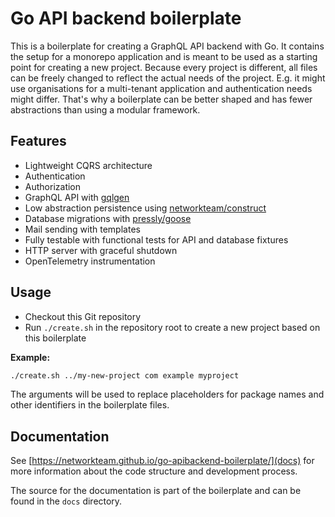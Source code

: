 # Go API backend boilerplate

This is a boilerplate for creating a GraphQL API backend with Go.
It contains the setup for a monorepo application and is meant to be used as a starting point for creating a new project.
Because every project is different, all files can be freely changed to reflect the actual needs of the project.
E.g. it might use organisations for a multi-tenant application and authentication needs might differ.
That's why a boilerplate can be better shaped and has fewer abstractions than using a modular framework.

## Features

* Lightweight CQRS architecture
* Authentication
* Authorization
* GraphQL API with [gqlgen](https://gqlgen.com/)
* Low abstraction persistence using [networkteam/construct](https://github.com/networkteam/construct/)
* Database migrations with [pressly/goose](https://github.com/pressly/goose/)
* Mail sending with templates
* Fully testable with functional tests for API and database fixtures
* HTTP server with graceful shutdown
* OpenTelemetry instrumentation

## Usage

* Checkout this Git repository
* Run `./create.sh` in the repository root to create a new project based on this boilerplate

**Example:**

```sh
./create.sh ../my-new-project com example myproject
```

The arguments will be used to replace placeholders for package names and other identifiers in the boilerplate files.

## Documentation

See [https://networkteam.github.io/go-apibackend-boilerplate/](docs) for more information about the code structure and development process.

The source for the documentation is part of the boilerplate and can be found in the `docs` directory.
